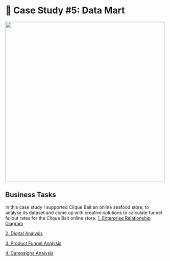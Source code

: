 # 🏦 Case Study #5: Data Mart
<img src="https://8weeksqlchallenge.com/images/case-study-designs/6.png" width="500" height="500">

## Business Tasks
In this case study I supported Clique Bait an online seafood store, to analyse its dataset and come up with creative solutions to calculate funnel fallout rates for the Clique Bait online store.
[1. Enterprise Relationship Diagram](https://github.com/toludoyin/8-week-sql-challenge/blob/main/Case-Study-%236-Clique-Bait/1-Enterprise-Relationship-Diagram.sql)

[2. Digital Analysis](https://github.com/toludoyin/8-week-sql-challenge/blob/main/Case-Study-%236-Clique-Bait/2-Digital-Analysis.sql)

[3. Product Funnel Analysis](https://github.com/toludoyin/8-week-sql-challenge/blob/main/Case-Study-%236-Clique-Bait/3-Product-Funnel-Analysis.sql)

[4. Campaigns Analysis](https://github.com/toludoyin/8-week-sql-challenge/blob/main/Case-Study-%236-Clique-Bait/4-Campaigns-Analysis.sql)